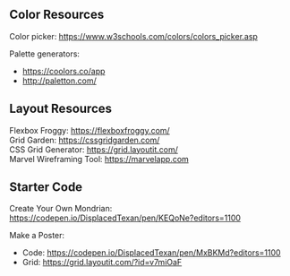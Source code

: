 ## Color Resources

Color picker: https://www.w3schools.com/colors/colors_picker.asp

Palette generators:

- https://coolors.co/app
- http://paletton.com/

## Layout Resources

Flexbox Froggy: https://flexboxfroggy.com/ \
Grid Garden: https://cssgridgarden.com/ \
CSS Grid Generator: https://grid.layoutit.com/ \
Marvel Wireframing Tool: https://marvelapp.com

## Starter Code

Create Your Own Mondrian: https://codepen.io/DisplacedTexan/pen/KEQoNe?editors=1100

Make a Poster:

- Code: https://codepen.io/DisplacedTexan/pen/MxBKMd?editors=1100
- Grid: https://grid.layoutit.com/?id=v7miOaF
